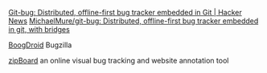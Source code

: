 
[Git-bug: Distributed, offline-first bug tracker embedded in Git | Hacker News](https://news.ycombinator.com/item?id=33730417)
[MichaelMure/git-bug: Distributed, offline-first bug tracker embedded in git, with bridges](https://github.com/MichaelMure/git-bug)

[BoogDroid](https://f-droid.org/packages/me.johnmh.boogdroid)
Bugzilla

[zipBoard](https://zipboard.co/)
an online visual bug tracking and website annotation tool
